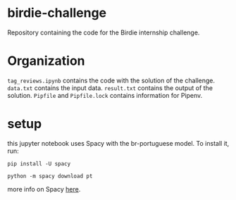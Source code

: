 # birdie-challenge
Repository containing the code for the Birdie internship challenge.

# Organization
```tag_reviews.ipynb``` contains the code with the solution of the challenge. ```data.txt``` contains the input data. ```result.txt``` contains the output of the solution. ```Pipfile``` and ```Pipfile.lock``` contains information for Pipenv.

# setup
this jupyter notebook uses Spacy with the br-portuguese model. To install it, run:

```pip install -U spacy```

```python -m spacy download pt```

more info on Spacy [here](https://spacy.io/usage/).
